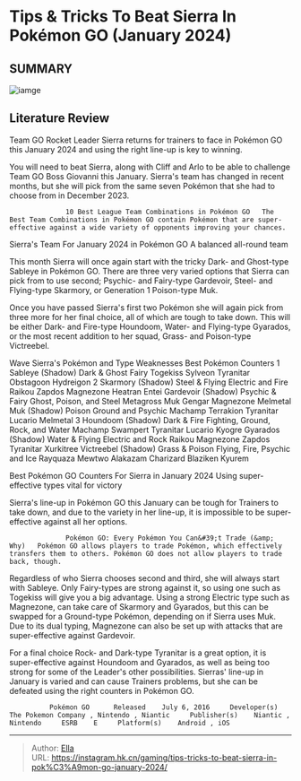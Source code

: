 # Tips &amp; Tricks To Beat Sierra In Pokémon GO (January 2024)


## SUMMARY 

![iamge](https://static1.srcdn.com/wordpress/wp-content/uploads/2023/12/how-to-beat-sierra-in-pok-mon-go-january-2024.jpg)

## Literature Review

Team GO Rocket Leader Sierra returns for trainers to face in Pokémon GO this January 2024 and using the right line-up is key to winning.





You will need to beat Sierra, along with Cliff and Arlo to be able to challenge Team GO Boss Giovanni this January. Sierra&#39;s team has changed in recent months, but she will pick from the same seven Pokémon that she had to choose from in December 2023.




                  10 Best League Team Combinations in Pokémon GO   The Best Team Combinations in Pokémon GO contain Pokémon that are super-effective against a wide variety of opponents improving your chances.   


 Sierra&#39;s Team For January 2024 in Pokémon GO 
A balanced all-round team
          

This month Sierra will once again start with the tricky Dark- and Ghost-type Sableye in Pokémon GO. There are three very varied options that Sierra can pick from to use second; Psychic- and Fairy-type Gardevoir, Steel- and Flying-type Skarmory, or Generation 1 Poison-type Muk.

Once you have passed Sierra&#39;s first two Pokémon she will again pick from three more for her final choice, all of which are tough to take down. This will be either Dark- and Fire-type Houndoom, Water- and Flying-type Gyarados, or the most recent addition to her squad, Grass- and Poison-type Victreebel.




 Wave  Sierra&#39;s Pokémon and Type  Weaknesses  Best Pokémon Counters   1  Sableye (Shadow) Dark &amp; Ghost  Fairy    Togekiss   Sylveon   Tyranitar   Obstagoon   Hydreigon      2  Skarmory (Shadow) Steel &amp; Flying  Electric and Fire    Raikou   Zapdos   Magnezone   Heatran   Entei      Gardevoir (Shadow) Psychic &amp; Fairy  Ghost, Poison, and Steel    Metagross   Muk   Gengar   Magnezone   Melmetal      Muk (Shadow) Poison  Ground and Psychic    Machamp   Terrakion   Tyranitar   Lucario   Melmetal      3  Houndoom (Shadow) Dark &amp; Fire  Fighting, Ground, Rock, and Water    Machamp   Swampert   Tyranitar   Lucario   Kyogre      Gyarados (Shadow) Water &amp; Flying  Electric and Rock    Raikou   Magnezone   Zapdos   Tyranitar   Xurkitree      Victreebel (Shadow) Grass &amp; Poison  Flying, Fire, Psychic and Ice    Rayquaza   Mewtwo   Alakazam   Charizard   Blaziken   Kyurem      





 Best Pokémon GO Counters For Sierra in January 2024 
Using super-effective types vital for victory
          

Sierra&#39;s line-up in Pokémon GO this January can be tough for Trainers to take down, and due to the variety in her line-up, it is impossible to be super-effective against all her options.




                  Pokémon GO: Every Pokémon You Can&#39;t Trade (&amp; Why)   Pokémon GO allows players to trade Pokémon, which effectively transfers them to others. Pokémon GO does not allow players to trade back, though.   

Regardless of who Sierra chooses second and third, she will always start with Sableye. Only Fairy-types are strong against it, so using one such as Togekiss will give you a big advantage.  Using a strong Electric type such as Magnezone, can take care of Skarmory and Gyarados, but this can be swapped for a Ground-type Pokémon, depending on if Sierra uses Muk. Due to its dual typing, Magnezone can also be set up with attacks that are super-effective against Gardevoir.

For a final choice Rock- and Dark-type Tyranitar is a great option, it is super-effective against Houndoom and Gyarados, as well as being too strong for some of the Leader&#39;s other possibilities. Sierras&#39; line-up in January is varied and can cause Trainers problems, but she can be defeated using the right counters in Pokémon GO.




              Pokémon GO      Released    July 6, 2016     Developer(s)    The Pokemon Company , Nintendo , Niantic     Publisher(s)    Niantic , Nintendo     ESRB    E     Platform(s)    Android , iOS      


---

> Author: [Ella](https://instagram.hk.cn/)  
> URL: https://instagram.hk.cn/gaming/tips-tricks-to-beat-sierra-in-pok%C3%A9mon-go-january-2024/  

